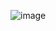 ![image](https://github.com/Pritanshu69/LEETCODE/assets/116452282/3f0b80b5-76a4-4e64-b8b9-ef8c2c9be898)
